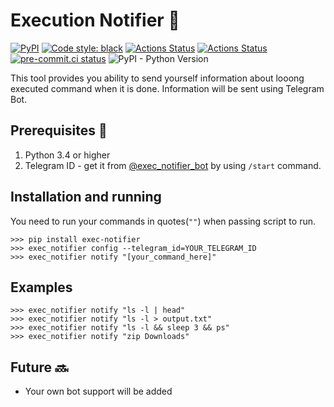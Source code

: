 # Execution Notifier :speech_balloon:
[![PyPI](https://img.shields.io/pypi/v/exec-notifier)](https://pypi.org/project/exec-notifier/)
[![Code style: black](https://img.shields.io/badge/code%20style-black-000000.svg)](https://github.com/psf/black)
[![Actions Status](https://github.com/tikerlade/exec-notifier/workflows/Deploy%20Bot/badge.svg)](https://github.com/tikerlade/exec-notifier/actions/)
[![Actions Status](https://github.com/tikerlade/exec-notifier/workflows/Release%20to%20PyPI/badge.svg)](https://github.com/tikerlade/exec-notifier/actions/)
[![pre-commit.ci status](https://results.pre-commit.ci/badge/github/tikerlade/exec-notifier/master.svg)](https://results.pre-commit.ci/latest/github/tikerlade/exec-notifier/master)
![PyPI - Python Version](https://img.shields.io/pypi/pyversions/exec-notifier)

This tool provides you ability to send yourself information about looong executed command when it is done. Information will be sent using Telegram Bot.

## Prerequisites :bookmark_tabs:

1. Python 3.4 or higher
2. Telegram ID - get it from [@exec_notifier_bot](https://telegram.me/exec_notifier_bot) by using `/start` command.

## Installation and running
You need to run your commands in quotes(`""`) when passing script to run.

```shell
>>> pip install exec-notifier
>>> exec_notifier config --telegram_id=YOUR_TELEGRAM_ID
>>> exec_notifier notify "[your_command_here]"
```

## Examples

```shell
>>> exec_notifier notify "ls -l | head"
>>> exec_notifier notify "ls -l > output.txt"
>>> exec_notifier notify "ls -l && sleep 3 && ps"
>>> exec_notifier notify "zip Downloads"
```

## Future :soon:
* Your own bot support will be added
